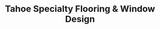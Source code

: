 ---
title: "Tahoe Specialty Flooring & Window Design"
url: /incline-village/tahoe-specialty-flooring-und-window-design/
shop: Raumausstattung
---